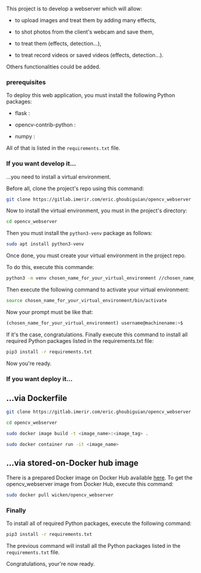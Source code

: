 This project is to develop a webserver which will allow:

* to upload images and treat them by adding many effects,

* to shot photos from the client's webcam and save them,

* to treat them (effects, detection...),

* to treat record videos or saved videos (effects, detection...).

Others functionalities could be added.

### prerequisites

To deploy this web application, you must install the following Python packages:

* flask : 

* opencv-contrib-python :

* numpy :

All of that is listed in the `requirements.txt` file.

### If you want develop it...

...you need to install a virtual environment.

Before all, clone the project's repo using this command:

```bash
git clone https://gitlab.imerir.com/eric.ghoubiguian/opencv_webserver
```

Now to install the virtual environment, you must in the project's directory:

```bash
cd opencv_webserver
```

Then you must install the `python3-venv` package as follows:

```bash
sudo apt install python3-venv
```
Once done, you must create your virtual environment in the project repo.

To do this, execute this commande:

```bash
python3 -m venv chosen_name_for_your_virtual_environment //chosen_name_for_your_virtual_environment can be replaced by the name you want
```
Then execute the following command to activate your virtual environment:

```bash
source chosen_name_for_your_virtual_environment/bin/activate
```
Now your prompt must be like that:

```bash
(chosen_name_for_your_virtual_environment) username@machinename:~$
```
If it's the case, congratulations. Finally execute this command to install all required Python packages listed in the requirements.txt file:

```bash
pip3 install -r requirements.txt
```
Now you're ready.

### If you want deploy it...

## ...via Dockerfile

```bash
git clone https://gitlab.imerir.com/eric.ghoubiguian/opencv_webserver
```

```bash
cd opencv_webserver
```


```bash
sudo docker image build -t <image_name>:<image_tag> .
```


```bash
sudo docker container run -it <image_name>
```
## ...via stored-on-Docker hub image

There is a prepared Docker image on Docker Hub available [here](https://hub.docker.com/r/wicken/opencv_webserver). To get the opencv_webserver image from Docker Hub, execute this command:

```bash
sudo docker pull wicken/opencv_webserver
```
### Finally

To install all of required Python packages, execute the following command:

```bash
pip3 install -r requirements.txt
```
The previous command will install all the Python packages listed in the `requirements.txt` file.

Congratulations, your're now ready.
